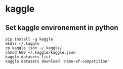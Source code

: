 # kaggle

## Set kaggle environement in python

```shell
pip install -q kaggle
mkdir ~/.kaggle
cp kaggle.json ~/.kaggle/
chmod 600 ~/.kaggle/kaggle.json
kaggle datasets list
kaggle datasets download 'name-of-competition'
```
